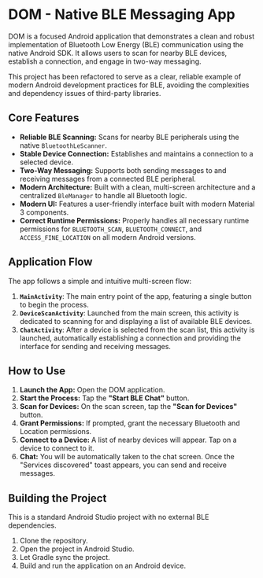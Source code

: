 # DOM - Native BLE Messaging App

DOM is a focused Android application that demonstrates a clean and robust implementation of Bluetooth Low Energy (BLE) communication using the native Android SDK. It allows users to scan for nearby BLE devices, establish a connection, and engage in two-way messaging.

This project has been refactored to serve as a clear, reliable example of modern Android development practices for BLE, avoiding the complexities and dependency issues of third-party libraries.

## Core Features

- **Reliable BLE Scanning:** Scans for nearby BLE peripherals using the native `BluetoothLeScanner`.
- **Stable Device Connection:** Establishes and maintains a connection to a selected device.
- **Two-Way Messaging:** Supports both sending messages to and receiving messages from a connected BLE peripheral.
- **Modern Architecture:** Built with a clean, multi-screen architecture and a centralized `BleManager` to handle all Bluetooth logic.
- **Modern UI:** Features a user-friendly interface built with modern Material 3 components.
- **Correct Runtime Permissions:** Properly handles all necessary runtime permissions for `BLUETOOTH_SCAN`, `BLUETOOTH_CONNECT`, and `ACCESS_FINE_LOCATION` on all modern Android versions.

## Application Flow

The app follows a simple and intuitive multi-screen flow:

1.  **`MainActivity`**: The main entry point of the app, featuring a single button to begin the process.
2.  **`DeviceScanActivity`**: Launched from the main screen, this activity is dedicated to scanning for and displaying a list of available BLE devices.
3.  **`ChatActivity`**: After a device is selected from the scan list, this activity is launched, automatically establishing a connection and providing the interface for sending and receiving messages.

## How to Use

1.  **Launch the App:** Open the DOM application.
2.  **Start the Process:** Tap the **"Start BLE Chat"** button.
3.  **Scan for Devices:** On the scan screen, tap the **"Scan for Devices"** button.
4.  **Grant Permissions:** If prompted, grant the necessary Bluetooth and Location permissions.
5.  **Connect to a Device:** A list of nearby devices will appear. Tap on a device to connect to it.
6.  **Chat:** You will be automatically taken to the chat screen. Once the "Services discovered" toast appears, you can send and receive messages.

## Building the Project

This is a standard Android Studio project with no external BLE dependencies.

1.  Clone the repository.
2.  Open the project in Android Studio.
3.  Let Gradle sync the project.
4.  Build and run the application on an Android device.
